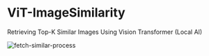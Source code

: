 # ViT-ImageSimilarity
Retrieving Top-K Similar Images Using Vision Transformer (Local AI)

![fetch-similar-process](https://github.com/user-attachments/assets/2094eac4-ac2f-46a9-a89d-9e6d5c113714)
